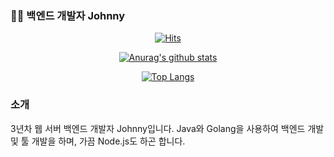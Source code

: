 ### 🧑‍💻 백엔드 개발자 Johnny

<!--
**cafefarm-johnny/cafefarm-johnny** is a ✨ _special_ ✨ repository because its `README.md` (this file) appears on your GitHub profile.

Here are some ideas to get you started:

- 🔭 I’m currently working on ...
- 🌱 I’m currently learning ...
- 👯 I’m looking to collaborate on ...
- 🤔 I’m looking for help with ...
- 💬 Ask me about ...
- 📫 How to reach me: ...
- 😄 Pronouns: ...
- ⚡ Fun fact: ...
-->

<div align="center">

  [![Hits](https://hits.seeyoufarm.com/api/count/incr/badge.svg?url=https://github.com/cafefarm-johnny)](https://hits.seeyoufarm.com) 
  
  [![Anurag's github stats](https://github-readme-stats.vercel.app/api?username=cafefarm-johnny&show_icons=true&theme=dracula)](https://github.com/anuraghazra/github-readme-stats)

  [![Top Langs](https://github-readme-stats.vercel.app/api/top-langs/?username=cafefarm-johnny&langs_count=8)](https://github.com/anuraghazra/github-readme-stats)

</div>

### 소개
3년차 웹 서버 백엔드 개발자 Johnny입니다.
Java와 Golang을 사용하여 백엔드 개발 및 툴 개발을 하며, 가끔 Node.js도 하곤 합니다.
